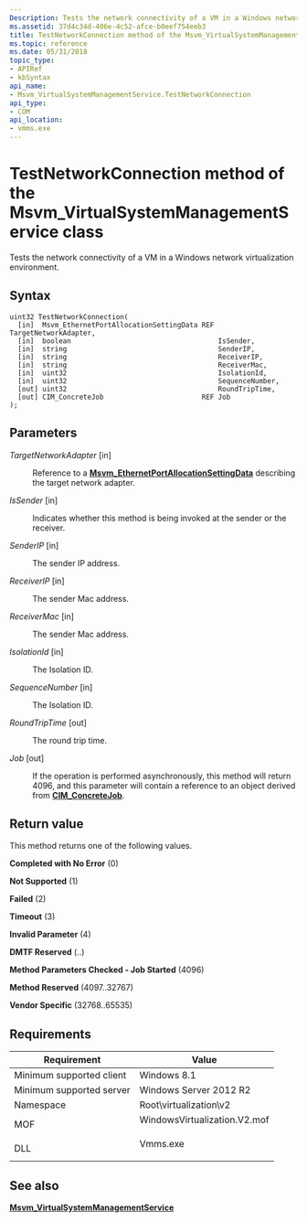 ```yaml
---
Description: Tests the network connectivity of a VM in a Windows network virtualization environment.
ms.assetid: 37d4c34d-406e-4c52-afce-b0eef754eeb3
title: TestNetworkConnection method of the Msvm_VirtualSystemManagementService class
ms.topic: reference
ms.date: 05/31/2018
topic_type: 
- APIRef
- kbSyntax
api_name: 
- Msvm_VirtualSystemManagementService.TestNetworkConnection
api_type: 
- COM
api_location: 
- vmms.exe
---
```


# TestNetworkConnection method of the Msvm\_VirtualSystemManagementService class

Tests the network connectivity of a VM in a Windows network virtualization environment.

## Syntax


```mof
uint32 TestNetworkConnection(
  [in]  Msvm_EthernetPortAllocationSettingData REF TargetNetworkAdapter,
  [in]  boolean                                    IsSender,
  [in]  string                                     SenderIP,
  [in]  string                                     ReceiverIP,
  [in]  string                                     ReceiverMac,
  [in]  uint32                                     IsolationId,
  [in]  uint32                                     SequenceNumber,
  [out] uint32                                     RoundTripTime,
  [out] CIM_ConcreteJob                        REF Job
);
```



## Parameters

<dl> <dt>

*TargetNetworkAdapter* \[in\]
</dt> <dd>

Reference to a [**Msvm\_EthernetPortAllocationSettingData**](msvm-ethernetportallocationsettingdata.md) describing the target network adapter.

</dd> <dt>

*IsSender* \[in\]
</dt> <dd>

Indicates whether this method is being invoked at the sender or the receiver.

</dd> <dt>

*SenderIP* \[in\]
</dt> <dd>

The sender IP address.

</dd> <dt>

*ReceiverIP* \[in\]
</dt> <dd>

The sender Mac address.

</dd> <dt>

*ReceiverMac* \[in\]
</dt> <dd>

The sender Mac address.

</dd> <dt>

*IsolationId* \[in\]
</dt> <dd>

The Isolation ID.

</dd> <dt>

*SequenceNumber* \[in\]
</dt> <dd>

The Isolation ID.

</dd> <dt>

*RoundTripTime* \[out\]
</dt> <dd>

The round trip time.

</dd> <dt>

*Job* \[out\]
</dt> <dd>

If the operation is performed asynchronously, this method will return 4096, and this parameter will contain a reference to an object derived from [**CIM\_ConcreteJob**](/previous-versions//cc136808(v=vs.85)).

</dd> </dl>

## Return value

This method returns one of the following values.

<dl> <dt>

**Completed with No Error** (0)
</dt> <dt>

**Not Supported** (1)
</dt> <dt>

**Failed** (2)
</dt> <dt>

**Timeout** (3)
</dt> <dt>

**Invalid Parameter** (4)
</dt> <dt>

**DMTF Reserved** (..)
</dt> <dt>

**Method Parameters Checked - Job Started** (4096)
</dt> <dt>

**Method Reserved** (4097..32767)
</dt> <dt>

**Vendor Specific** (32768..65535)
</dt> </dl>

## Requirements



| Requirement | Value |
|-------------------------------------|---------------------------------------------------------------------------------------------------------|
| Minimum supported client<br/> | Windows 8.1<br/>                                                                                  |
| Minimum supported server<br/> | Windows Server 2012 R2<br/>                                                                       |
| Namespace<br/>                | Root\\virtualization\\v2<br/>                                                                     |
| MOF<br/>                      | <dl> <dt>WindowsVirtualization.V2.mof</dt> </dl> |
| DLL<br/>                      | <dl> <dt>Vmms.exe</dt> </dl>                     |



## See also

<dl> <dt>

[**Msvm\_VirtualSystemManagementService**](msvm-virtualsystemmanagementservice.md)
</dt> </dl>

 

